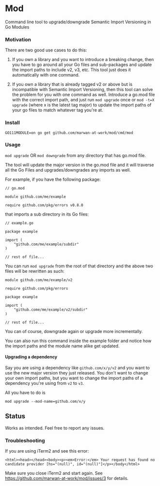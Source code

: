 # Mod 

Command line tool to upgrade/downgrade Semantic Import Versioning in Go Modules

### Motivation 

There are two good use cases to do this: 

1. If you own a library and you want to introduce a breaking change, then you have to go around all your Go files and sub-packages and update the import paths to include v2, v3, etc. This tool just does it automatically with one command. 

2. If you own a library that is already tagged v2 or above but is incompatible with Semantic Import Versioning, then 
this tool can solve the problem for you with one command as well. Introduce a go.mod file with the correct import path, and just run `mod upgrade` once or `mod -t=X upgrade` (where x is the latest tag major) to update the import paths of your go files to match whatever tag you're at.

### Install

`GO111MODULE=on go get github.com/marwan-at-work/mod/cmd/mod`

### Usage

`mod upgrade` OR `mod downgrade` from any directory that has go.mod file.


The tool will update the major version in the go.mod file and it will 
traverse all the Go Files and upgrades/downgrades any imports as well. 

For example, if you have the following package: 

```
// go.mod

module github.com/me/example

require github.com/pkg/errors v0.8.0
```

that imports a sub directory in its Go files:

```golang
// example.go

package example

import (
    "github.com/me/example/subdir"
)

// rest of file...
```

You can run `mod upgrade` from the root of that directory and the above two files will be rewritten as such: 

```
module github.com/me/example/v2

require github.com/pkg/errors
```

```golang
package example

import (
    "github.come/me/example/v2/subdir"
)

// rest of file...
```

You can of course, downgrade again or upgrade more incrementally. 

You can also run this command inside the example folder 
and notice how the import paths and the module name alike get updated.

#### Upgrading a dependency

Say you are using a dependency like `github.com/x/y/v2` and you want to use the new major version they just released. You don't want to change your own import paths, but you want to change the import paths of a dependency you're using from `v2` to `v3`. 

All you have to do is 

```
mod upgrade --mod-name=github.com/x/y
```

## Status

Works as intended. Feel free to report any issues.

### Troubleshooting

If you are using iTerm2 and see this error: 

```
<html><head></head><body><p><em>Error:</em> Your request has found no candidate provider [hs="(null)", id="(null)"]</p></body</html>
```

Make sure you close iTerm2 and start again. See https://github.com/marwan-at-work/mod/issues/3 for details. 
